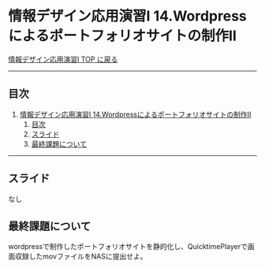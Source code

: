 # 情報デザイン応用演習I 14.Wordpressによるポートフォリオサイトの制作II

[情報デザイン応用演習I TOP に戻る](./index.md)

---

## 目次

1. [情報デザイン応用演習I 14.Wordpressによるポートフォリオサイトの制作II](#情報デザイン応用演習i-14wordpressによるポートフォリオサイトの制作ii)
   1. [目次](#目次)
   2. [スライド](#スライド)
   3. [最終課題について](#最終課題について)

---

## スライド

なし

## 最終課題について
wordpressで制作したポートフォリオサイトを静的化し、QuicktimePlayerで画面収録したmovファイルをNASに提出せよ。

